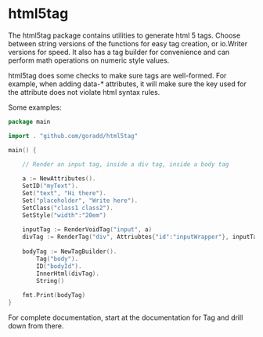 # html5tag

The html5tag package contains utilities to generate html 5 tags. 
Choose between string versions of the
functions for easy tag creation, or io.Writer versions for speed. It
also has a tag builder for convenience and can perform math operations
on numeric style values.

html5tag does some checks to make sure tags are well-formed. For example,
when adding data-* attributes, it will make sure the key used for the
attribute does not violate html syntax rules.

Some examples:

```go
package main

import . "github.com/goradd/html5tag"

main() {
	
	// Render an input tag, inside a div tag, inside a body tag

	a := NewAttributes().
	SetID("myText").
	Set("text", "Hi there").
	Set("placeholder", "Write here").
	SetClass("class1 class2").
	SetStyle("width":"20em")
	
	inputTag := RenderVoidTag("input", a)
	divTag := RenderTag("div", Attriubtes{"id":"inputWrapper"}, inputTag)
	
	bodyTag := NewTagBuilder().
		Tag("body").
		ID("bodyId").
		InnerHtml(divTag).
		String()
	
	fmt.Print(bodyTag)
}
```

For complete documentation, start at the documentation for Tag and drill down from there.
